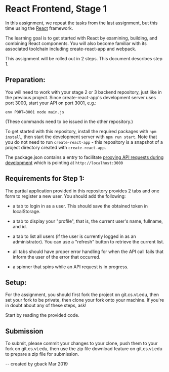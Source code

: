 React Frontend, Stage 1
=======================

In this assignment, we repeat the tasks from the last assignment, but this
time using the [React](https://reactjs.org) framework.

The learning goal is to get started with React by examining, building, and 
combining React components.  You will also become familiar with its associated 
toolchain including create-react-app and webpack.

This assignment will be rolled out in 2 steps.  This document describes step 1.

Preparation:
-------------

You will need to work with your stage 2 or 3 backend repository, just like
in the previous project.  Since create-react-app's development server uses port 3000,
start your API on port 3001, e.g.:
```
env PORT=3001 node main.js
```
(These commands need to be issued in the other repository.)

To get started with this repository, install the required packages with
`npm install`, then start the development server with `npm run start`.
Note that you do not need to run `create-react-app` - this repository is a
snapshot of a project directory created with `create-react-app`.

The package.json contains a entry to facilitate [proxying API requests during 
development](https://facebook.github.io/create-react-app/docs/proxying-api-requests-in-development)
which is pointing at `http://localhost:3000` 

Requirements for Step 1:
------------------------

The partial application provided in this repository provides 2 tabs and one form
to register a new user.  You should add the following:

- a tab to login in as a user.  This should save the obtained token in localStorage.

- a tab to display your "profile", that is, the current user's name, fullname, and id.

- a tab to list all users (if the user is currently logged in as an administrator).
  You can use a "refresh" button to retrieve the current list. 

- all tabs should have proper error handling for when the API call fails that inform
  the user of the error that occurred.

- a spinner that spins while an API request is in progress.

Setup:
------

For the assignment, you should first fork the project on git.cs.vt.edu, then set
your fork to be private, then clone your fork onto your machine.
If you're in doubt about any of these steps, ask!

Start by reading the provided code.

Submission
-----------

To submit, please commit your changes to your clone, push them to your fork 
on git.cs.vt.edu, then use the zip file download feature on git.cs.vt.edu to 
prepare a zip file for submission.


-- created by gback Mar 2019

